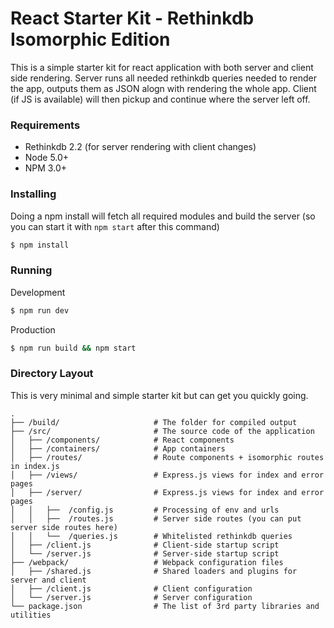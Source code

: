 React Starter Kit - Rethinkdb Isomorphic Edition
================================================

This is a simple starter kit for react application with both server and client side rendering. Server runs all needed rethinkdb queries needed to render the app, outputs them as JSON alogn with rendering the whole app. Client (if JS is available) will then pickup and continue where the server left off.

### Requirements
 * Rethinkdb 2.2 (for server rendering with client changes)
 * Node 5.0+
 * NPM 3.0+

### Installing
Doing a npm install will fetch all required modules and build the server (so you can start it with `npm start` after this command)
```bash
$ npm install
```

### Running

Development
```bash
$ npm run dev
```

Production
```bash
$ npm run build && npm start
```

### Directory Layout

This is very minimal and simple starter kit but can get you quickly going.

```
.
├── /build/                     # The folder for compiled output
├── /src/                       # The source code of the application
│   ├── /components/            # React components
│   ├── /containers/            # App containers
│   ├── /routes/                # Route components + isomorphic routes in index.js
│   ├── /views/                 # Express.js views for index and error pages
│   ├── /server/                # Express.js views for index and error pages
│   │   ├──  /config.js         # Processing of env and urls
│   │   ├──  /routes.js         # Server side routes (you can put server side routes here)
│   │   └──  /queries.js        # Whitelisted rethinkdb queries
│   ├── /client.js              # Client-side startup script
│   └── /server.js              # Server-side startup script
├── /webpack/                   # Webpack configuration files
│   ├── /shared.js              # Shared loaders and plugins for server and client
│   ├── /client.js              # Client configuration
│   └── /server.js              # Server configuration
└── package.json                # The list of 3rd party libraries and utilities
```
